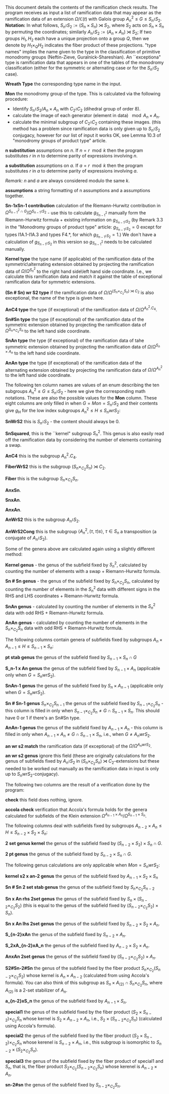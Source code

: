 ﻿This document details the contents of the ramification check results. The program receives as input a list of ramification data that may appear as the ramification data of an extension $\Omega/\mathbb{C}(t)$ with Galois group $A_n^2\leq G \leq S_n \wr S_2$.
**Notation:**
 In what follows,  $S_n \wr S_2:=(S_n\times S_n) \rtimes S_2$, where $S_2$ acts on $S_n\times S_n$ by permuting the coordinates; similarly $A_n \wr S_2:=(A_n\times A_n)\rtimes S_2$; If two groups $H_1,H_2$ each have a unique projection onto a group $Q$, then we denote by $H_1\times_{Q}H_2$ indicates the fiber product of these projections.  "type names" implies the name given to the type in the classification of primitive monodromy groups (Neftin-Zieve, Guralnick-Shareshian). An ``exceptiona" type is ramification data that appears in one of the tables of the monodromy classification (either for the symmetric or alternating case or for the $S_n\wr S_2$ case).


**Wreath Type** the corresponding type name in the input.

**Mon** the monodromy group of the type. This is calculated via the following procedure:
* Identify $S_n \wr S_2/ A_n\times A_n$ with $C_2\wr C_2$ (dihedral group of order 8).
* calculate the image of each generator (element in data) $\mod A_n\times A_n$. 
* calculate the minimal subgroup of $C_2\wr C_2$ containing these images.
(this method has a problem since ramification data is only given up to $S_n\wr S_2$ conjugacy, however for our list of input it works OK, see Lemma 10.3 of "monodromy groups of product type" article. 

**n substitution** assumptions on $n$. If $n=r\mod k$ then the program substitutes $r$ in $n$ to determine parity of expressions involving $n$.

**a substitution** assumptions on $a$. If $a=r\mod k$ then the program substitutes $r$ in $a$ to determine parity of expressions involving $a$. 

*Remark:* $n$ and $a$ are always considered modulo the same $k$.

**assumptions** a string formatting of n assumptions and a assumptions together.


**Sn-1xSn-1 contribution** calculation of the Riemann-Hurwitz contribution in $\Omega^{S_{n-1}^2\cap G}/\Omega^{S_{n-1}\wr S_2}$ - use this to calculate $g_{S_{n-1}^2}$ manually form the Riemann-Hurwitz formula + existing information on $g_{S_{n-1}\wr S_2}$  (by Remark 3.3 in the "Monodromy groups of product type" article: $g_{S_{n-1}\wr S_2}=0$ except for types I1A.1-I1A.3 and types F4.*, for which $g_{S_{n-1}\wr S_2}=1$.) We don't have a calculation of $g_{S_{n-1}\wr S_2}$ in this version so $g_{S_{n-1}^2}$ needs to be calculated manually. 


**Kernel type** the type name (if applicable) of the ramification data of the symmetric\alternating extension obtained by projecting the ramification data of $\Omega/\Omega^{S_n^2}$ to the right hand side\left hand side coordinate. I.e., we calculate this ramification data and match it against the table of exceptional ramification data for symmetric extensions. 

**(Sn # Sn) wr S2 type** if the ramification data of $\Omega/\Omega^{(S_n\times_{C_2}S_n)\rtimes C_2}$ is also exceptional, the name of the type is given here.

**AnC4 type** the type (if exceptional) of the ramification data of $\Omega/\Omega^{A_n^2.C_4}$.

**Sn#Sn type** the type (if exceptional) of the ramification data of the symmetric extension obtained by projecting the ramification data of $\Omega^{S_n\times_{C_2}S_n}$ to the left hand side coordinate.

**SnAn type** the type (if exceptional) of the ramification data of tahe symmetric extension obtained by projecting the ramification data of $\Omega/\Omega^{S_n\times A_n}$ to the left hand side coordinate.

**AnAn type** the type (if exceptional) of the ramification data of the alternating extension obtained by projecting the ramification data of $\Omega/\Omega^{A_n^2}$ to the left hand side coordinate.


The following ten column names are values of an enum describing the ten subgroups $A_n^2\leq G \leq S_n \wr S_2$ - here we give the corresponding math notations. These are also the possible values for the **Mon** column. These eight columns are only filled in when $G=Mon=S_n \wr S_2$ and their contents give $g_{H}$ for the low index subgroups $A_n^2\leq H \leq S_n wr S_2$:

**SnWrS2**  this is  $S_n\wr S_2$ - the content should always be 0.

**SnSquared**, this is the ``kernel" subgroup $S_n^2$. This genus is also easily read off the ramification data by considering the number of elements containing a swap.

**AnC4** this is the subgroup $A_n^2.C_4$.

**FiberWrS2** this is the subgroup $(S_n\times_{C_2}S_n)\rtimes C_2$.

**Fiber** this is the subgroup $S_n\times_{C_2}S_n$.

**AnxSn**.

**SnxAn**.

**AnxAn**.

**AnWrS2** this is the subgroup $A_n \wr S_2$.

**AnWrS2Cong** this is the subgroup $\langle A_n^2, (\tau,\tau)s \rangle$, $\tau\in S_n$ a transposition (a conjugate of $A_n \wr S_2$).


Some of the genera above are calculated again using a slightly different method:

**Kernel genus** - the genus of the subfield fixed by $S_n^2$, calculated by counting the number of elements with a swap + Riemann-Hurwitz formula.

**Sn # Sn genus** - the genus of the subfield fixed by $S_n\times_{C_2}S_n$, calculated by counting the number of elements in the $S_n^2$ data with different signs in the RHS and LHS coordinates + Riemann-Hurwitz formula.

**SnAn genus** - calculated by counting the number of elements in the $S_n^2$ data with odd RHS + Riemann-Hurwitz formula.

**AnAn genus** - calculated by counting the number of elements in the $S_n\times_{C_2}S_n$ data with odd RHS + Riemann-Hurwitz formula. 


The following columns contain genera of subfields fixed by subgroups $A_n\times A_{n-1}\leq H \leq S_{n-1}\times S_n$:

**pt stab genus** the genus of the subfield fixed by $S_{n-1}\times S_n\cap G$

**S_n-1 x An genus**  the genus of the subfield fixed by $S_{n-1}\times A_n$ (applicable  only when $G=S_n wr S_2$).

**SnAn-1 genus** the genus of the subfield fixed by $S_n\times A_{n-1}$ (applicable only when $G= S_n wr S_2$). 

**Sn # Sn-1 genus** $S_n\times_{C_2}S_{n-1}$ the genus of the subfield fixed by $S_{n-1}\times_{C_2}S_n$ - this column is filled in only when $S_{n-1}\times_{C_2}S_n\neq G\cap S_{n-1}\times S_n$. This should have 0 or 1 if there's an Sn#Sn type.

**AnAn-1 genus** the genus of the subfield fixed by $A_{n-1}\times A_n$ - this column is filled in only when $A_{n-1}\times A_n\neq G\cap S_{n-1}\times S_n$, i.e., when $G\neq A_n wr S_2$.



**an wr s2 match** the ramification data (if exceptional) of the $\Omega/\Omega^{A_n wr S_2}$. 

**an wr s2 genus** ignore this field (these are originally calculations for the genus of subfields fixed by $A_n\wr S_2$ in $(S_n\times_{C_2}S_n)\rtimes C_2$-extensions but these needed to be worked out manually as the ramification data in input is only up to $S_n wr S_2$-conjugacy).


The following two columns are the result of a verification done by the program:

**check** this field does nothing, ignore.

**accola check** verification that Accola's formula holds for the genera calculated for subfields of the Klein extension $\Omega^{A_{n-1}\times A_n}/\Omega^{S_{n-1}\times S_n}$. 


The following columns deal with subfields fixed by subgroups $A_{n-2}\times A_n\leq H \leq S_{n-2}\times S_2\times S_n$:

**2 set genus kernel** the genus of the subfield fixed by $(S_{n-2}\times S_2)\times S_n\cap G$.

**2 pt genus** the genus of the subfield fixed by $S_{n-2}\times S_n\cap G$.


The following genus calculations are only applicable when $Mon = S_n wr S_2$: 

**kernel s2 x an-2 genus** the genus of the subfield fixed by $A_{n-1}\times S_2\times S_n$

**Sn # Sn 2 set stab genus** the genus of the subfield fixed by $S_n\times_{C_2}S_{n-2}$

**Sn x An rhs 2set genus** the genus of the subfield fixed by $S_n\times (S_{n-2}\times_{C_2}S_2)$ (this is equal to the genus of the subfield fixed by $(S_{n-2}\times _{C_2}S_2)\times S_n$).

**Sn x An lhs 2set genus** the genus of the subfield fixed by $S_{n-2}\times S_2\times A_n$.

**S_{n-2}xAn** the genus of the subfield fixed by $S_{n-2}\times A_n$.

**S_2xA_{n-2}xA_n** the genus of the subfield fixed by $A_{n-2}\times S_2\times A_n$.

**AnxAn 2set genus** the genus of the subfield fixed by $(S_{n-2}\times_{C_2}S_2)\times A_n$.

**S2#Sn-2#Sn** the genus of the subfield fixed by the fiber product $S_n\times_{C_2}(S_{n-2}\times_{C_2}S_2)$ whose kernel is $A_n\times A_{n-2}$ (calculated from using Accola's formula). You can also think of this subgroup as $S_n\times A_{(2)}\cap 
S_n\times_{C_2}S_n$, where $A_{(2)}$ is a $2$-set stabilizer of $A_n$. 

**a_{n-2}xS_n** the genus of the subfield fixed by $A_{n-1}\times S_n$.

**special1** the genus of the subfield fixed by the fiber product $(S_2\times S_{n-2})\times_{C_2}S_n$ whose kernel is $S_2\times A_{n-2}\times A_n$, i.e., $S_2\times(S_{n-2}\times_{C_2}S_n)$ (calculated using Accola's formula).

**special2** the genus of the subfield fixed by the fiber product $(S_2\times S_{n-2})\times_{C_2}S_n$ whose kerenel is $S_{n-2}\times A_n$, i.e., this subgroup is isomorphic to $S_{n-2}\times(S_2\times_{C_2}S_n)$. 

**special3** the genus of the subfield fixed by the fiber product of special1 and $S_n$, that is, the fiber product  $S_2\times_{C_2}(S_{n-2}\times_{C_2}S_n)$ whose kerenel is $A_{n-2}\times A_n$.

**sn-2#sn** the genus of the subfield fixed by $S_{n-2}\times_{C_2}S_n$. 
